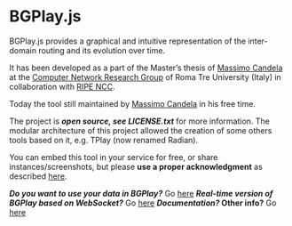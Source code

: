 BGPlay.js
=========

BGPlay.js provides a graphical and intuitive representation of the inter-domain routing and its evolution over time.

It has been developed as a part of the Master’s thesis of [Massimo Candela](http://massimocandela.com) at the 
[Computer Network Research Group](http://www.dia.uniroma3.it/~compunet/) of Roma Tre University (Italy) 
in collaboration with [RIPE NCC](https://www.ripe.net). 

Today the tool still maintained by [Massimo Candela](http://massimocandela.com) in his free time.

The project is ***open source, see LICENSE.txt*** for more information.
The modular architecture of this project allowed the creation of some others tools based on it, e.g. TPlay (now renamed Radian).

You can embed this tool in your service for free, or share instances/screenshots, but please **use a proper acknowledgment** as described [here](http://bgplayjs.com/?section=bgplay#copyright).

***Do you want to use your data in BGPlay?*** Go [here](http://bgplay.massimocandela.com)
***Real-time version of BGPlay based on WebSocket?*** Go [here](http://bgplay.massimocandela.com)
***Documentation?* Other info?** Go [here](http://bgplay.massimocandela.com)

